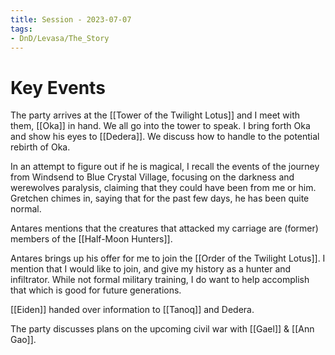 ```yaml
---
title: Session - 2023-07-07
tags:
- DnD/Levasa/The_Story
---
```

# Key Events
The party arrives at the [[Tower of the Twilight Lotus]] and I meet with them, [[Oka]] in hand. We all go into the tower to speak. I bring forth Oka and show his eyes to [[Dedera]]. We discuss how to handle to the potential rebirth of Oka. 

In an attempt to figure out if he is magical, I recall the events of the journey from Windsend to Blue Crystal Village, focusing on the darkness and werewolves paralysis, claiming that they could have been from me or him. Gretchen chimes in, saying that for the past few days, he has been quite normal.

Antares mentions that the creatures that attacked my carriage are (former) members of the [[Half-Moon Hunters]]. 

Antares brings up his offer for me to join the [[Order of the Twilight Lotus]]. I mention that I would like to join, and give my history as a hunter and infiltrator. While not formal military training, I do want to help accomplish that which is good for future generations. 

[[Eiden]] handed over information to [[Tanoq]] and Dedera. 

The party discusses plans on the upcoming civil war with [[Gael]] & [[Ann Gao]]. 

